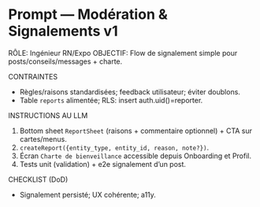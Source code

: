# Prompt — Modération & Signalements v1

RÔLE: Ingénieur RN/Expo
OBJECTIF: Flow de signalement simple pour posts/conseils/messages + charte.

CONTRAINTES
- Règles/raisons standardisées; feedback utilisateur; éviter doublons.
- Table `reports` alimentée; RLS: insert auth.uid()=reporter.

INSTRUCTIONS AU LLM
1) Bottom sheet `ReportSheet` (raisons + commentaire optionnel) + CTA sur cartes/menus.
2) `createReport({entity_type, entity_id, reason, note?})`.
3) Écran `Charte de bienveillance` accessible depuis Onboarding et Profil.
4) Tests unit (validation) + e2e signalement d’un post.

CHECKLIST (DoD)
- Signalement persisté; UX cohérente; a11y.

